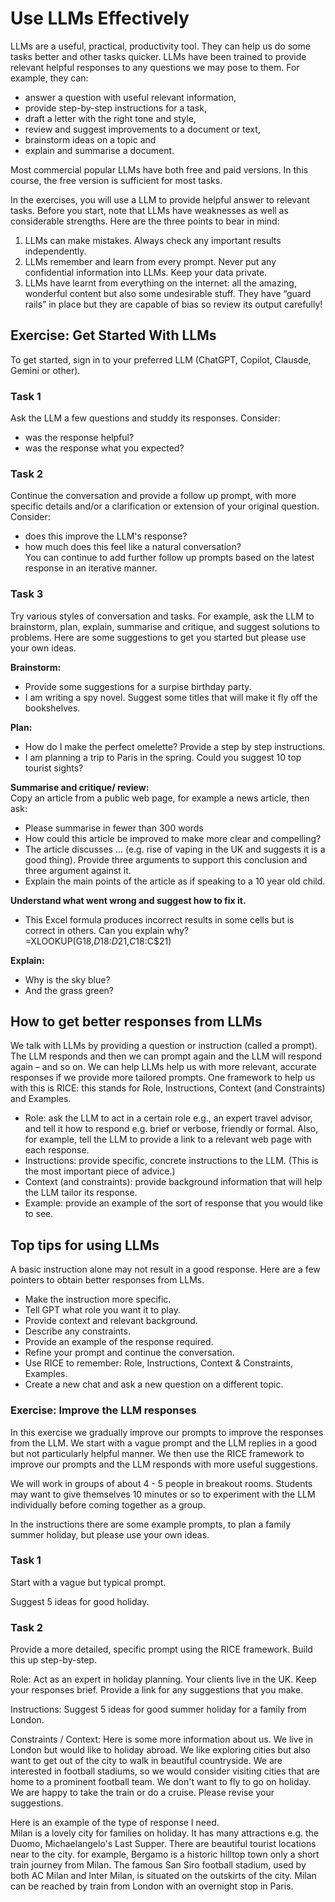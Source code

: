 # Use LLMs Effectively

LLMs are a useful, practical, productivity tool. They can help us do some tasks better and other tasks quicker.  LLMs have been trained to provide relevant helpful responses to any questions we may pose to them.  For example, they can:
* answer a question with useful relevant information, 
* provide step-by-step instructions for a task,
* draft a letter with the right tone and style,
* review and suggest improvements to a document or text,
* brainstorm ideas on a topic and
* explain and summarise a document.

Most commercial popular LLMs have both free and paid versions.  In this course, the free version is sufficient for most tasks. 

In the exercises, you will use a LLM to provide helpful answer to relevant tasks.  Before you start, note that LLMs have weaknesses as well as considerable strengths.  Here are the three points to bear in mind:
1. LLMs can make mistakes. Always check any important results independently.
2. LLMs remember and learn from every prompt. Never put any confidential information into LLMs. Keep your data private.
3. LLMs have learnt from everything on the internet: all the amazing, wonderful content but also some undesirable stuff. They have “guard rails” in place but they are capable of bias so review its output carefully!

## Exercise: Get Started With LLMs

To get started, sign in to your preferred LLM (ChatGPT, Copilot, Clausde, Gemini or other).

### Task 1
Ask the LLM a few questions and studdy its responses.  Consider:
* was the response helpful?  
* was the response what you expected?

### Task 2
Continue the conversation and provide a follow up prompt, with more specific details and/or a clarification or extension of your original question.  Consider:
* does this improve the LLM's response?
* how much does this feel like a natural conversation?  
You  can continue to add further follow up prompts based on the latest response in an iterative manner.

### Task 3
Try various styles of conversation and tasks.  For example, ask the LLM to brainstorm, plan, explain, summarise and critique, and suggest solutions to problems. Here are some suggestions to get you started but please use your own ideas.

**Brainstorm:**  
* Provide some suggestions for a surpise birthday party.  
* I am writing a spy novel. Suggest some titles that will make it fly off the bookshelves. 

**Plan:**  
* How do I make the perfect omelette?  Provide a step by step instructions.
* I am planning a trip to Paris in the spring.  Could you suggest 10 top tourist sights?

**Summarise and critique/ review:**  
Copy an article from a public web page, for example a news article, then ask:  
* Please summarise in fewer than 300 words
* How could this article be improved to make more clear and compelling?
* The article discusses ... (e.g. rise of vaping in the UK and suggests it is a good thing).  Provide three arguments to support this conclusion and three argument against it.
* Explain the main points of the article as if speaking to a 10 year old child.

**Understand what went wrong and suggest how to fix it.** 
* This Excel formula produces incorrect results in some cells but is correct in others.  Can you explain why?  
=XLOOKUP(G18,$D$18:$D$21,$C18:$C$21)  

**Explain:**  
* Why is the sky blue?  
* And the grass green?

## How to get better responses from LLMs

We talk with LLMs by providing a question or instruction (called a prompt). The LLM responds and then we can prompt again and the LLM will respond again – and so on.  We can help LLMs help us with more relevant, accurate responses if we provide more tailored prompts. One framework to help us with this is RICE: this stands for Role, Instructions, Context (and Constraints) and Examples. 
* Role: ask the LLM to act in a certain role e.g., an expert travel advisor, and tell it how to respond e.g. brief or verbose, friendly or formal. Also, for example, tell the LLM to provide a link to a relevant web page with each response.
* Instructions: provide specific, concrete instructions to the LLM. (This is the most important piece of advice.)
* Context (and constraints): provide background information that will help the LLM tailor its response.
* Example: provide an example of the sort of response that you would like to see. 

## Top tips for using LLMs

A basic instruction alone may not result in a good response.  Here are a few pointers to obtain better responses from LLMs.

* Make the instruction more specific.
* Tell GPT what role you want it to play.
* Provide context and relevant background.
* Describe any constraints.
* Provide an example of the response required.
* Refine your prompt and continue the conversation.
* Use RICE to remember: Role, Instructions, Context & Constraints, Examples.
* Create a new chat and ask a new question on a different topic.

### Exercise: Improve the LLM responses

In this exercise we gradually improve our prompts to improve the responses from the LLM.  We start with a vague prompt and the LLM replies in a good but not particularly helpful manner. We then use the RICE framework to improve our prompts and the LLM responds with more useful suggestions.

We will work in groups of about 4 - 5 people in breakout rooms.   Students may want to give themselves 10 minutes or so to experiment with the LLM individually before coming together as a group. 

In the instructions there are some example prompts, to plan a family summer holiday, but please use your own ideas. 

### Task 1 
Start with a vague but typical prompt.

Suggest 5 ideas for good holiday.

### Task  2
Provide a more detailed, specific prompt using the RICE framework. Build this up step-by-step.

Role: Act as an expert in holiday planning.  Your clients live in the UK.  Keep your responses brief. Provide a link for any suggestions that you make.

Instructions: Suggest 5 ideas for good summer holiday for a family from London.

Constraints / Context:  Here is some more information about us. We live in London but would like to holiday abroad. We like exploring cities but also want to get out of the city to walk in beautiful countryside. We are interested in football stadiums, so we would consider visiting cities that are home to a prominent football team. We don't want to fly to go on holiday.  We are happy to take the train or do a cruise.   Please revise your suggestions.

Here is an example of the type of response I need.  
Milan is a lovely city for families on holiday.  It has many attractions e.g. the Duomo, Michaelangelo's Last Supper.  There are beautiful tourist locations near to the city. for example, Bergamo is a historic hilltop town only a short train journey from Milan.  The famous San Siro football stadium, used by both AC Milan and Inter Milan, is situated on the outskirts of the city.  Milan can be reached by train from London with an overnight stop in Paris.
